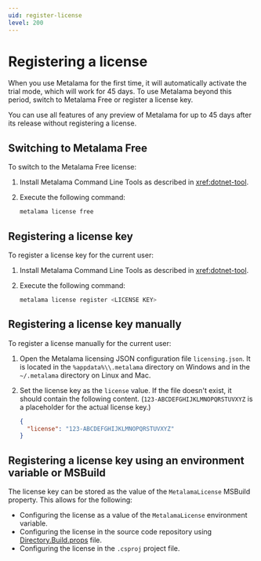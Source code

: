 ```yaml
---
uid: register-license
level: 200
---
```


# Registering a license

When you use Metalama for the first time, it will automatically activate the trial mode, which will work for 45 days. To use Metalama beyond this period, switch to Metalama Free or register a license key.

You can use all features of any preview of Metalama for up to 45 days after its release without registering a license.

## Switching to Metalama Free

To switch to the Metalama Free license:

1. Install Metalama Command Line Tools as described in <xref:dotnet-tool>.
2. Execute the following command:

   ```powershell
   metalama license free
   ```

## Registering a license key

To register a license key for the current user:

1. Install Metalama Command Line Tools as described in <xref:dotnet-tool>.
2. Execute the following command:

   ```powershell
   metalama license register <LICENSE KEY>
   ```

## Registering a license key manually

To register a license manually for the current user:

1. Open the Metalama licensing JSON configuration file `licensing.json`. It is located in the `%appdata%\\.metalama` directory on Windows and in the `~/.metalama` directory on Linux and Mac.
2. Set the license key as the `license` value. If the file doesn't exist, it should contain the following content. (`123-ABCDEFGHIJKLMNOPQRSTUVXYZ` is a placeholder for the actual license key.)

   ```json
   {
     "license": "123-ABCDEFGHIJKLMNOPQRSTUVXYZ"
   }
   ```

## Registering a license key using an environment variable or MSBuild

The license key can be stored as the value of the `MetalamaLicense` MSBuild property. This allows for the following:

- Configuring the license as a value of the `MetalamaLicense` environment variable.
- Configuring the license in the source code repository using [Directory.Build.props](https://learn.microsoft.com/en-us/visualstudio/msbuild/customize-your-build?view=vs-2022#directorybuildprops-and-directorybuildtargets) file.
- Configuring the license in the `.csproj` project file.

